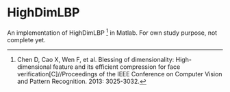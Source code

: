 # HighDimLBP

An implementation of HighDimLBP [^HighDimLBP] in Matlab. For own study purpose, not complete yet.

[^HighDimLBP]: Chen D, Cao X, Wen F, et al. Blessing of dimensionality: High-dimensional feature and its efficient compression for face verification[C]//Proceedings of the IEEE Conference on Computer Vision and Pattern Recognition. 2013: 3025-3032.
